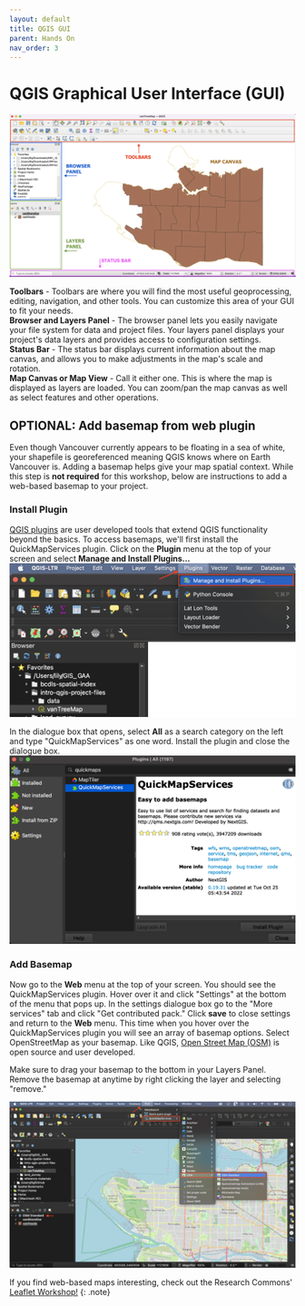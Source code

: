 ```yaml
---
layout: default
title: QGIS GUI
parent: Hands On
nav_order: 3
---
```


# QGIS Graphical User Interface (GUI)

![The main QGIS GUI](QGIS-GUI-20220518.png "The main QGIS GUI")

**Toolbars** - Toolbars are where you will find the most useful geoprocessing, editing, navigation, and other tools. You can customize this area of your GUI to fit your needs.    
**Browser and Layers Panel** - The browser panel lets you easily navigate your file system for data and project files. Your layers panel displays your project's data layers and provides access to configuration settings.   
**Status Bar** - The status bar displays current information about the map canvas, and allows you to make adjustments in the map's scale and rotation.    
**Map Canvas or Map View** - Call it either one. This is where the map is displayed as layers are loaded. You can zoom/pan the map canvas as well as select features and other operations.    

   
## OPTIONAL: Add basemap from web plugin
Even though Vancouver currently appears to be floating in a sea of white, your shapefile is georeferenced meaning QGIS knows where on Earth Vancouver is. Adding a basemap helps give your map spatial context. While this step is **not required** for this workshop, below are instructions to add a web-based basemap to your project. 

### Install Plugin
[QGIS plugins](https://plugins.qgis.org/) are user developed tools that extend QGIS functionality beyond the basics. To access basemaps, we'll first install the QuickMapServices plugin. Click on the **Plugin** menu at the top of your screen and select **Manage and Install Plugins...**
![Install plugin](install-plugin_20221024.png)   
   
In the dialogue box that opens, select **All** as a search category on the left and type "QuickMapServices" as one word. Install the plugin and close the dialogue box.
![quick map services](quickmapservices_20221026.png)

### Add Basemap
Now go to the **Web** menu at the top of your screen. You should see the QuickMapServices plugin. Hover over it and click "Settings" at the bottom of the menu that pops up. In the settings dialogue box go to the "More services" tab and click "Get contributed pack." Click **save** to close settings and return to the **Web** menu. This time when you hover over the QuickMapServices plugin you will see an array of basemap options. Select OpenStreetMap as your basemap. Like QGIS, [Open Street Map (OSM)](https://www.openstreetmap.org/about) is open source and user developed.   

Make sure to drag your basemap to the bottom in your Layers Panel. Remove the basemap at anytime by right clicking the layer and selecting "remove." 

![Add basemap](OSM-basemap_20221026.png)


If you find web-based maps interesting, check out the Research Commons' [Leaflet Workshop!](https://ubc-library-rc.github.io/gis-intro-leaflet/) 
{: .note}
